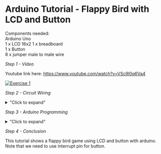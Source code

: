 # Arduino Tutorial - Flappy Bird with LCD and Button

Components needed: </br>
Arduino Uno </br>
1 x LCD 16x2
1 x breadboard </br>
1 x Button </br>
8 x jumper male to male wire </br>

*Step 1 - Video*

Youtube link here: https://www.youtube.com/watch?v=VSc9l0q6Va4

[![Exercise 1](https://img.youtube.com/vi/VSc9l0q6Va4/0.jpg)](https://www.youtube.com/watch?v=VSc9l0q6Va4)

*Step 2 - Circuit Wiring*

<details>
<summary>"Click to expand"</summary>

<p align = "centre">
  
<img src="https://github.com/hamdibadrul/Embeded-Design/blob/main/Assignment%202/Fritzing.PNG" width = "500" height = "500" />

Simply complete the circuit connection according to the picture above. </br>
</details>

*Step 3 - Arduino Programming*

<details>
<summary>"Click to expand"</summary>
You can look at the code here --> <a href="https://github.com/hamdibadrul/Embeded-Design/blob/main/Assignment%202/flappy_bird_ino.ino"> Arduino Code </a>

However, you need to ensure you have download the LCD library first in your Arduino Software. Download it here --> <a href="https://github.com/fdebrabander/Arduino-LiquidCrystal-I2C-library"> LCD Library </a>
</br> Next, you have to make sure to know the LCD address by using <a href="https://github.com/hamdibadrul/Embeded-Design/blob/main/Assignment%202/Scan_address.ino"> Scan Address Code </a>

![Scan address](https://user-images.githubusercontent.com/73819661/104560392-c4a6cb00-5680-11eb-99e1-3550e34def23.PNG)

As you can see, this is my LCD address, however, you might get different adress. Thus you should adjust the address here. 
![Change address](https://user-images.githubusercontent.com/73819661/104560596-0fc0de00-5681-11eb-80d5-f4fa33677267.PNG)

</details>


*Step 4 - Conclusion* 

This tutorial shows a flappy bird game using LCD and button with arduino. Note that we need to use interrupt pin for button.
